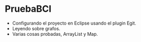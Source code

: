 PruebaBCI
=========

* Configurando el proyecto en Eclipse usando el plugin Egit.
* Leyendo sobre grafos.
* Varias cosas probadas, ArrayList y Map.

